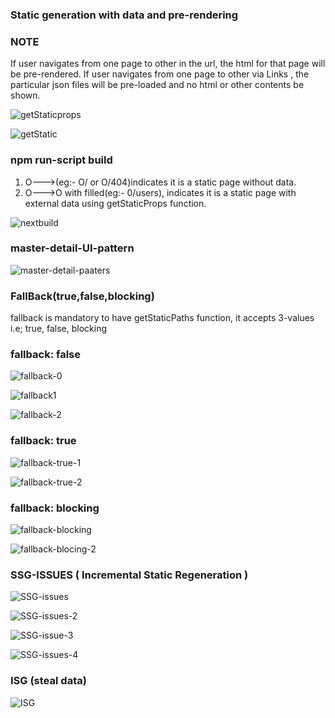 ### Static generation with data and pre-rendering

### NOTE
If user navigates from one page to other in the url, the html for that page will be pre-rendered.
If user navigates from one page to other via Links , the particular json files will be pre-loaded and no html or other contents be shown.

![getStaticprops](https://user-images.githubusercontent.com/77038785/161389159-a5046ddf-0187-4b8c-bd5f-5c94875f0753.png)

![getStatic](https://user-images.githubusercontent.com/77038785/161389243-3fc6e126-41df-48a8-9e7d-bb1b0c145e9f.png)

### npm run-script build
1. O--->(eg:- O/ or O/404)indicates it is a static page without data.
2. O--->O with filled(eg:- 0/users), indicates it is a static page with external data using getStaticProps function.
 
![nextbuild](https://user-images.githubusercontent.com/77038785/161389897-34a0a2bb-b9df-4ece-a9a5-3d69ff164c67.png)

### master-detail-UI-pattern
![master-detail-paaters](https://user-images.githubusercontent.com/77038785/161411668-f1d5d09d-3bd0-4c07-a138-9a7a5c58592e.png)

### FallBack(true,false,blocking)
fallback is mandatory to have getStaticPaths function, it accepts 3-values i.e; true, false, blocking
### fallback: false

![fallback-0](https://user-images.githubusercontent.com/77038785/161413349-b353d659-2965-47ca-9b5e-c82d3cbdec7d.png)

![fallback1](https://user-images.githubusercontent.com/77038785/161413419-5dea61de-4adc-41ba-b2bb-fadd73b54ab0.png)

![fallback-2](https://user-images.githubusercontent.com/77038785/161413367-e58495c9-6679-44b7-9f1e-8aa0f26b1700.png)

### fallback: true
![fallback-true-1](https://user-images.githubusercontent.com/77038785/161414291-6b86a5ba-5fab-45c7-9ca3-5bc707242579.png)

![fallback-true-2](https://user-images.githubusercontent.com/77038785/161415507-18a707ac-a909-4bd0-b3c8-231e9bb3de02.png)

### fallback: blocking

![fallback-blocking](https://user-images.githubusercontent.com/77038785/161416423-2e78f992-9c86-4932-ab8d-ba4737606af7.png)

![fallback-blocing-2](https://user-images.githubusercontent.com/77038785/161416427-9b678e27-df7e-40e5-8f84-88a6e8de871c.png)

### SSG-ISSUES ( Incremental Static Regeneration )

![SSG-issues](https://user-images.githubusercontent.com/77038785/161416757-ea3f4222-4300-4493-9489-fabe953aa51b.png)

![SSG-issues-2](https://user-images.githubusercontent.com/77038785/161416764-0cec4ca7-bcbe-4728-9851-0e8e9ca911c5.png)

![SSG-issue-3](https://user-images.githubusercontent.com/77038785/161416765-c9677c2a-5d70-448d-9c2d-e8cd9d47d22f.png)

![SSG-issues-4](https://user-images.githubusercontent.com/77038785/161416770-7d9578bd-873c-4c86-a5bf-74352c59299d.png)

### ISG (steal data)

![ISG](https://user-images.githubusercontent.com/77038785/161420167-58eb9953-a582-47eb-a8a2-9de162b0f156.png)


